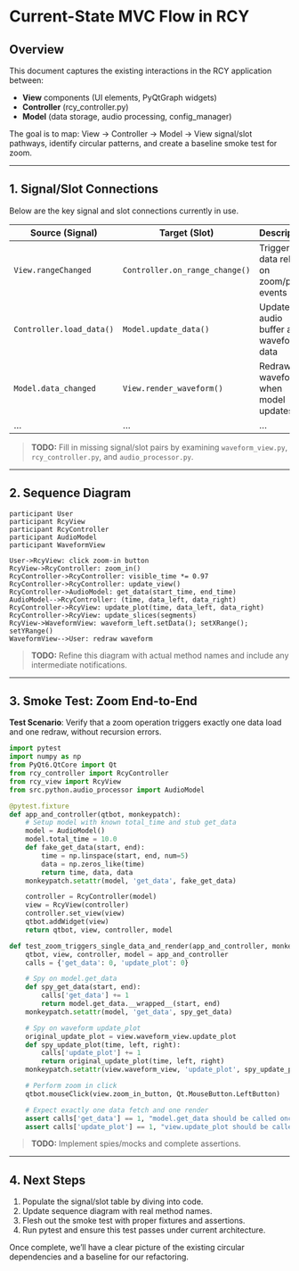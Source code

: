 <!--
  docs/mvc-current-flow.md
  Phase 1: Current-State MVC Mapping
  Outline of existing signal/slot flow between View, Controller, and Model
-->
# Current-State MVC Flow in RCY

## Overview

This document captures the existing interactions in the RCY application between:

- **View** components (UI elements, PyQtGraph widgets)
- **Controller** (rcy_controller.py)
- **Model** (data storage, audio processing, config_manager)

The goal is to map: View → Controller → Model → View signal/slot pathways, identify circular patterns, and create a baseline smoke test for zoom.

---

## 1. Signal/Slot Connections

Below are the key signal and slot connections currently in use.

| Source (Signal)                | Target (Slot)                     | Description                               |
| ------------------------------ | --------------------------------- | ----------------------------------------- |
| `View.rangeChanged`           | `Controller.on_range_change()`    | Trigger data reload on zoom/pan events    |
| `Controller.load_data()`       | `Model.update_data()`             | Update audio buffer and waveform data     |
| `Model.data_changed`           | `View.render_waveform()`          | Redraw waveform when model updates        |
| …                              | …                                 | …                                         |

> **TODO:** Fill in missing signal/slot pairs by examining `waveform_view.py`, `rcy_controller.py`, and `audio_processor.py`.

---

## 2. Sequence Diagram

```sequence
participant User
participant RcyView
participant RcyController
participant AudioModel
participant WaveformView

User->RcyView: click zoom-in button
RcyView->RcyController: zoom_in()
RcyController->RcyController: visible_time *= 0.97
RcyController->RcyController: update_view()
RcyController->AudioModel: get_data(start_time, end_time)
AudioModel-->RcyController: (time, data_left, data_right)
RcyController->RcyView: update_plot(time, data_left, data_right)
RcyController->RcyView: update_slices(segments)
RcyView->WaveformView: waveform_left.setData(); setXRange(); setYRange()
WaveformView-->User: redraw waveform
```

> **TODO:** Refine this diagram with actual method names and include any intermediate notifications.

---

## 3. Smoke Test: Zoom End-to-End

**Test Scenario**: Verify that a zoom operation triggers exactly one data load and one redraw, without recursion errors.

```python
import pytest
import numpy as np
from PyQt6.QtCore import Qt
from rcy_controller import RcyController
from rcy_view import RcyView
from src.python.audio_processor import AudioModel

@pytest.fixture
def app_and_controller(qtbot, monkeypatch):
    # Setup model with known total_time and stub get_data
    model = AudioModel()
    model.total_time = 10.0
    def fake_get_data(start, end):
        time = np.linspace(start, end, num=5)
        data = np.zeros_like(time)
        return time, data, data
    monkeypatch.setattr(model, 'get_data', fake_get_data)

    controller = RcyController(model)
    view = RcyView(controller)
    controller.set_view(view)
    qtbot.addWidget(view)
    return qtbot, view, controller, model

def test_zoom_triggers_single_data_and_render(app_and_controller, monkeypatch):
    qtbot, view, controller, model = app_and_controller
    calls = {'get_data': 0, 'update_plot': 0}

    # Spy on model.get_data
    def spy_get_data(start, end):
        calls['get_data'] += 1
        return model.get_data.__wrapped__(start, end)
    monkeypatch.setattr(model, 'get_data', spy_get_data)

    # Spy on waveform update_plot
    original_update_plot = view.waveform_view.update_plot
    def spy_update_plot(time, left, right):
        calls['update_plot'] += 1
        return original_update_plot(time, left, right)
    monkeypatch.setattr(view.waveform_view, 'update_plot', spy_update_plot)

    # Perform zoom in click
    qtbot.mouseClick(view.zoom_in_button, Qt.MouseButton.LeftButton)

    # Expect exactly one data fetch and one render
    assert calls['get_data'] == 1, "model.get_data should be called once"
    assert calls['update_plot'] == 1, "view.update_plot should be called once"
```

> **TODO:** Implement spies/mocks and complete assertions.

---

## 4. Next Steps

1. Populate the signal/slot table by diving into code.
2. Update sequence diagram with real method names.
3. Flesh out the smoke test with proper fixtures and assertions.
4. Run pytest and ensure this test passes under current architecture.

Once complete, we’ll have a clear picture of the existing circular dependencies and a baseline for our refactoring.